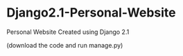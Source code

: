 # Django2.1-Personal-Website

Personal Website Created using Django 2.1

(download the code and run manage.py)
